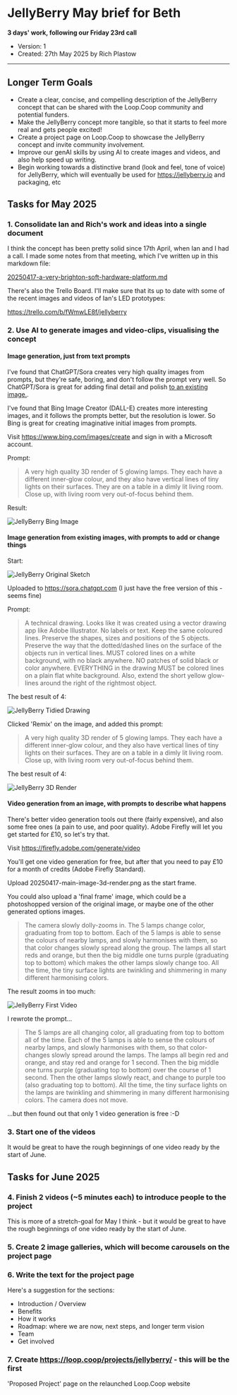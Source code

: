 # JellyBerry May brief for Beth

**3 days' work, following our Friday 23rd call**

- Version: 1
- Created: 27th May 2025 by Rich Plastow

---

## Longer Term Goals

- Create a clear, concise, and compelling description of the JellyBerry concept
  that can be shared with the Loop.Coop community and potential funders.
- Make the JellyBerry concept more tangible, so that it starts to feel more real
  and gets people excited!
- Create a project page on Loop.Coop to showcase the JellyBerry concept and
  invite community involvement.
- Improve our genAI skills by using AI to create images and videos, and also
  help speed up writing.
- Begin working towards a distinctive brand (look and feel, tone of voice) for
  JellyBerry, which will eventually be used for https://jellyberry.io and
  packaging, etc

## Tasks for May 2025

### 1. Consolidate Ian and Rich's work and ideas into a single document

I think the concept has been pretty solid since 17th April, when Ian and I
had a call. I made some notes from that meeting, which I've written up in this
markdown file:

[20250417-a-very-brighton-soft-hardware-platform.md](./20250417-a-very-brighton-soft-hardware-platform.md)

There's also the Trello Board. I'll make sure that its up to date with some of
the recent images and videos of Ian's LED prototypes:

<https://trello.com/b/fWmwLE8f/jellyberry>

### 2. Use AI to generate images and video-clips, visualising the concept

#### Image generation, just from text prompts

I've found that ChatGPT/Sora creates very high quality images from prompts, but
they're safe, boring, and don't follow the prompt very well. So ChatGPT/Sora is
great for adding final detail and polish [to an existing image.](#image-generation-from-existing-images-with-prompts-to-add-or-change-things).

I've found that Bing Image Creator (DALL-E) creates more interesting images, and
it follows the prompts better, but the resolution is lower. So Bing is great for
creating imaginative initial images from prompts.

Visit https://www.bing.com/images/create and sign in with a Microsoft account.

Prompt:

> A very high quality 3D render of 5 glowing lamps. They each have a different inner-glow colour, and they also have vertical lines of tiny lights on their surfaces. They are on a table in a dimly lit living room. Close up, with living room very out-of-focus behind them.

Result:

![JellyBerry Bing Image](./20250417-main-image-bing-from-prompt.jpg)

#### Image generation from existing images, with prompts to add or change things

Start:

![JellyBerry Original Sketch](./20250417-main-image-original-sketch.jpg)

Uploaded to https://sora.chatgpt.com (I just have the free version of this -
seems fine)

Prompt:

> A technical drawing. Looks like it was created using a vector drawing app like Adobe Illustrator. No labels or text. Keep the same coloured lines. Preserve the shapes, sizes and positions of the 5 objects. Preserve the way that the dotted/dashed lines on the surface of the objects run in vertical lines. MUST colored lines on a white background, with no black anywhere. NO patches of solid black or color anywhere. EVERYTHING in the drawing MUST be colored lines on a plain flat white background. Also, extend the short yellow glow-lines around the right of the rightmost object.

The best result of 4:

![JellyBerry Tidied Drawing](./20250417-main-image-tidied-sketch.png)

Clicked 'Remix' on the image, and added this prompt:

> A very high quality 3D render of 5 glowing lamps. They each have a different inner-glow colour, and they also have vertical lines of tiny lights on their surfaces. They are on a table in a dimly lit living room. Close up, with living room very out-of-focus behind them.

The best result of 4:

![JellyBerry 3D Render](./20250417-main-image-3d-render.png)

#### Video generation from an image, with prompts to describe what happens

There's better video generation tools out there (fairly expensive), and also
some free ones (a pain to use, and poor quality). Adobe Firefly will let you get
started for £10, so let's try that.

Visit https://firefly.adobe.com/generate/video

You'll get one video generation for free, but after that you need to pay £10 for
a month of credits (Adobe Firefly Standard).

Upload 20250417-main-image-3d-render.png as the start frame.

You could also upload a 'final frame' image, which could be a photoshopped version of the original image, or maybe one of the other generated options images.

> The camera slowly dolly-zooms in. The 5 lamps change color, graduating from top to bottom. Each of the 5 lamps is able to sense the colours of nearby lamps, and slowly harmonises with them, so that color changes slowly spread along the group. The lamps all start reds and orange, but then the big middle one turns purple (graduating top to bottom) which makes the other lamps slowly change too. All the time, the tiny surface lights are twinkling and shimmering in many different harmonising colors.

The result zooms in too much:

![JellyBerry First Video](./20250417-main-image-first-video.gif)

I rewrote the prompt...

> The 5 lamps are all changing color, all graduating from top to bottom all of the time. Each of the 5 lamps is able to sense the colours of nearby lamps, and slowly harmonises with them, so that color-changes slowly spread around the lamps. The lamps all begin red and orange, and stay red and orange for 1 second. Then the big middle one turns purple (graduating top to bottom) over the course of 1 second. Then the other lamps slowly react, and change to purple too (also graduating top to bottom). All the time, the tiny surface lights on the lamps are twinkling and shimmering in many different harmonising colors. The camera does not move.

...but then found out that only 1 video generation is free :-D

### 3. Start one of the videos

It would be great to have the rough beginnings of one video ready by the start
of June.

## Tasks for June 2025

### 4. Finish 2 videos (~5 minutes each) to introduce people to the project

This is more of a stretch-goal for May I think - but it would be great to have
the rough beginnings of one video ready by the start of June.

### 5. Create 2 image galleries, which will become carousels on the project page

### 6. Write the text for the project page

Here's a suggestion for the sections:

- Introduction / Overview
- Benefits
- How it works
- Roadmap: where we are now, next steps, and longer term vision
- Team
- Get involved

### 7. Create https://loop.coop/projects/jellyberry/ - this will be the first
   'Proposed Project' page on the relaunched Loop.Coop website

